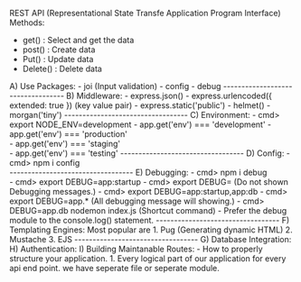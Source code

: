 REST API (Representational State Transfe Application Program Interface)
Methods:
- get()     : Select and get the data
- post()    : Create data
- Put()     : Update data    
- Delete()  : Delete data

A) Use Packages: 
    - joi (Input validation)
    - config 
    - debug
    ----------------------------------
B) Middleware:
    - express.json()
    - express.urlencoded({ extended: true }) (key value pair)
    - express.static('public')
    - helmet()
    - morgan('tiny')
    ----------------------------------
C) Environment:
    - cmd> export NODE_ENV=development
    - app.get('env') === 'development'
    - app.get('env') === 'production'  
    - app.get('env') === 'staging'  
    - app.get('env') === 'testing'
    ----------------------------------
D) Config:
    - cmd> npm i config   
    ----------------------------------
E) Debugging:
    - cmd> npm i debug    
    - cmd> export DEBUG=app:startup
    - cmd> export DEBUG=    (Do not shown Debugging messages.) 
    - cmd> export DEBUG=app:startup,app:db
    - cmd> export DEBUG=app.*   (All debugging message will showing.)
    - cmd> DEBUG=app.db nodemon index.js (Shortcut command)
    - Prefer the debug module to the console.log() statement.
    ----------------------------------
F) Templating Engines:
    Most popular are 
    1. Pug (Generating dynamic HTML)
    2. Mustache
    3. EJS
    ----------------------------------
G) Database Integration:  
H) Authentication:
I) Building Maintanable Routes: 
    - How to properly structure your application.
    1. Every logical part of our application for every api end point. we have       seperate file or seperate module.

